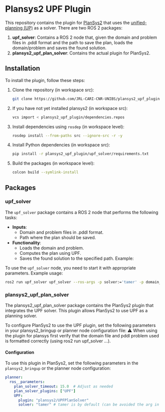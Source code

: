 # Plansys2 UPF Plugin

This repository contains the plugin for [PlanSys2](https://github.com/PlanSys2/ros2_planning_system) that uses the [unified-planning (UP)](https://github.com/aiplan4eu/unified-planning) as a solver. There are two ROS 2 packages:

1. **upf_solver**: Contains a ROS 2 node that, given the domain and problem files in .pddl format and the path to save the plan, loads the domain/problem and saves the found solution.
2. **plansys2_upf_plan_solver**: Contains the actual plugin for PlanSys2.

## Installation

To install the plugin, follow these steps:

1. Clone the repository (in workspace src):

    ```sh
    git clone https://github.com/JRL-CARI-CNR-UNIBS/plansys2_upf_plugin.git
    ```
2. If you have not yet installed plansys2 (in workspace src):
    ```sh
    vcs import < plansys2_upf_plugin/dependencies.repos
    ```

3. Install dependencies using `rosdep` (in workspace level):

    ```sh
    rosdep install --from-paths src --ignore-src -r -y
    ```

4. Install Python dependencies (in workspace src):

    ```sh
    pip install -r plansys2_upf_plugin/upf_solver/requirements.txt
    ```

5. Build the packages (in workspace level):

    ```sh
    colcon build --symlink-install
    ```

## Packages

### upf_solver

The `upf_solver` package contains a ROS 2 node that performs the following tasks:
- **Inputs**:
  - Domain and problem files in .pddl format.
  - Path where the plan should be saved.
- **Functionality**:
  - Loads the domain and problem.
  - Computes the plan using UPF.
  - Saves the found solution to the specified path.
Example:

To use the `upf_solver` node, you need to start it with appropriate parameters. Example usage:

```sh
ros2 run upf_solver upf_solver --ros-args -p solver:='tamer' -p domain_path:='{$DOMAIN_PATH.PDDL}' -p problem_path:='{$PROBLEM_PATH.PDDL}' -p output_plan_path:='OUTPUT_PLAN.PDDL'
```

### plansys2_upf_plan_solver

The plansys2_upf_plan_solver package contains the PlanSys2 plugin that integrates the UPF solver. This plugin allows PlanSys2 to use UPF as a planning solver.

To configure PlanSys2 to use the UPF plugin, set the following parameters in your plansys2_bringup or planner node configuration file:
⚠️ When using the plugin for plansys first verify that the domain file and pddl problem used is formatted correctly (using ros2 run upf_solver ...). 

#### Configuration

To use this plugin in PlanSys2, set the following parameters in the `plansys2_bringup` or the planner node configuration:

```yaml
planner:
  ros__parameters:
    plan_solver_timeout: 15.0  # Adjust as needed
    plan_solver_plugins: ["UPF"]
    UPF:
      plugin: "plansys2/UPFPlanSolver"
      solver: "tamer" # tamer is by default (can be avoided the arg in that case), but there are others like "lpg"

```
